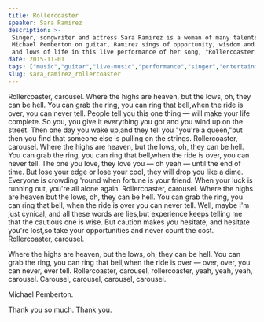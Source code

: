 ```yaml
---
title: Rollercoaster
speaker: Sara Ramirez
description: >-
 Singer, songwriter and actress Sara Ramirez is a woman of many talents. Joined by
 Michael Pemberton on guitar, Ramirez sings of opportunity, wisdom and the highs
 and lows of life in this live performance of her song, "Rollercoaster."
date: 2015-11-01
tags: ["music","guitar","live-music","performance","singer","entertainment"]
slug: sara_ramirez_rollercoaster
---
```


Rollercoaster, carousel. Where the highs are heaven, but the lows, oh, they can be hell. You
can grab the ring, you can ring that bell,when the ride is over, you can never tell. People
tell you this one thing — will make your life complete. So you, you give it everything you
got and you wind up on the street. Then one day you wake up,and they tell you "you're a
queen,"but then you find that someone else is pulling on the strings. Rollercoaster,
carousel. Where the highs are heaven, but the lows, oh, they can be hell. You can grab the
ring, you can ring that bell,when the ride is over, you can never tell. The one you love,
they love you — oh yeah — until the end of time. But lose your edge or lose your cool, they
will drop you like a dime. Everyone is crowding 'round when fortune is your friend. When
your luck is running out, you're all alone again. Rollercoaster, carousel. Where the highs
are heaven but the lows, oh, they can be hell. You can grab the ring, you can ring that
bell, when the ride is over you can never tell. Well, maybe I'm just cynical, and all these
words are lies,but experience keeps telling me that the cautious one is wise. But caution
makes you hesitate, and hesitate you're lost,so take your opportunities and never count
the cost. Rollercoaster, carousel.

Where the highs are heaven, but the lows, oh, they can be hell. You can grab the ring, you
can ring that bell,when the ride is over — over, over, you can never, ever
tell. Rollercoaster, carousel, rollercoaster, yeah, yeah, yeah, carousel. Carousel,
carousel, carousel, carousel.

Michael Pemberton.

Thank you so much. Thank you.

<!--
ad_duration=3.33
comment_count=17
event="TED Talks Live"
external_start_time=0
has_talk_citation=0
intro_duration=11.82
is_subtitle_required="False"
is_talk_featured="True"
language="en"
language_swap="False"
native_language="en"
number_of_related_talks=6
number_of_speakers=2
number_of_subtitled_videos=33
number_of_tags=6
number_of_talk_download_languages=33
number_of_talk_more_resources=0
number_of_talk_recommendations=1
number_of_talks_take_actions=0
post_ad_duration=0.83
published_timestamp="2017-03-03 11:56:20"
recording_date="2015-11-01"
speaker_description="Singer, songwriter, actress"
speaker_is_published=1
speaker_name="Sara Ramirez"
talk_more_resources=[]
talk_name="Rollercoaster"
talk_recommendations_blurb="Inspiration curated by Sara Ramirez."
talks_tags=["music","guitar","live-music","performance","singer","entertainment"]
talks_take_action=[]
url_audio="https://download.ted.com/talks/SaraRamirez_2015P.mp3?apikey=acme-roadrunner"
url_photo_speaker="https://pe.tedcdn.com/images/ted/bbee39d3ed8d891c34e529c7b14904d643169c7d_254x191.jpg"
url_photo_talk="https://s3.amazonaws.com/talkstar-photos/uploads/f41d1896-f3ef-4a6b-b412-0d3a3b08989d/SaraRamirez_2015P-embed.jpg"
url_webpage="https://www.ted.com/talks/sara_ramirez_rollercoaster"
video_type_name="TED Stage Talk"
-->